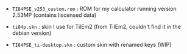  - `TI84PSE_v253_custom.rom` : ROM for my calculator running version 2.53MP (contains liscensed data)

 - `ti84p.skn` : skin I use for TilEm2 (from TilEm2, couldn't find it in the debian version)

 - `TI84PSE_ti-desktop.skn` : custom skin with renamed keys (WIP)
